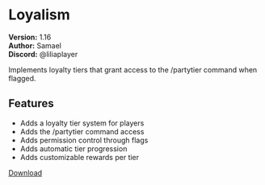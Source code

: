 # Loyalism

**Version:** 1.16  
**Author:** Samael  
**Discord:** @liliaplayer  

Implements loyalty tiers that grant access to the /partytier command when flagged.

## Features

- Adds a loyalty tier system for players
- Adds the /partytier command access
- Adds permission control through flags
- Adds automatic tier progression
- Adds customizable rewards per tier

[Download](https://github.com/LiliaFramework/Modules/raw/refs/heads/gh-pages/loyalism.zip)
